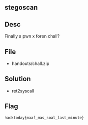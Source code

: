 ## stegoscan

## Desc
Finally a pwn x foren chall?


## File
- handouts/chall.zip


## Solution
- ret2syscall

## Flag
`hacktoday{maaf_mas_soal_last_minute}`
